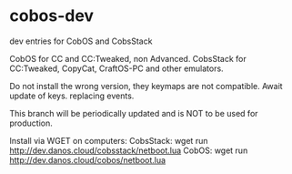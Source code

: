 # cobos-dev
dev entries for CobOS and CobsStack

CobOS for CC and CC:Tweaked, non Advanced.
CobsStack for CC:Tweaked, CopyCat, CraftOS-PC and other emulators.

Do not install the wrong version, they keymaps are not compatible. Await update of keys. replacing events.

This branch will be periodically updated and is NOT to be used for production.

Install via WGET on computers:
CobsStack: wget run http://dev.danos.cloud/cobsstack/netboot.lua
CobOS: wget run http://dev.danos.cloud/cobos/netboot.lua
